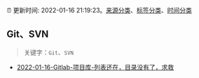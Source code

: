 :alarm_clock: 更新时间: 2022-01-16 21:19:23。[来源分类](../README.md)、[标签分类](../TAGS.md)、[时间分类](../TIMELINE.md)

## Git、SVN


> 关键字：`Git`、`SVN`



- [2022-01-16-Gitlab-项目库-列表还在，目录没有了，求救](https://www.v2ex.com/t/828594) 